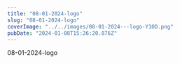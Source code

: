 ```yaml
---
title: "08-01-2024-logo"
slug: "08-01-2024-logo"
coverImage: "../../images/08-01-2024---logo-Y1OD.png"
pubDate: "2024-01-08T15:26:20.876Z"
---
```


08-01-2024-logo
